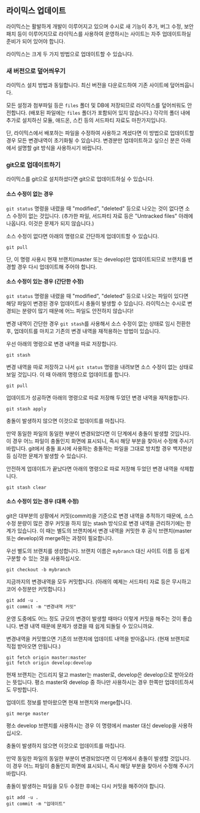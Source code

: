 라이믹스 업데이트
-----------------

라이믹스는 활발하게 개발이 이루어지고 있으며 수시로 새 기능이 추가, 버그 수정, 보안패치 등이 이루어지므로
라이믹스를 사용하여 운영하시는 사이트는 자주 업데이트하실 준비가 되어 있어야 합니다.

라이믹스는 크게 두 가지 방법으로 업데이트할 수 있습니다.

### 새 버전으로 덮어씌우기

라이믹스 설치 방법과 동일합니다. 최신 버전을 다운로드하여 기존 사이트에 덮어씌웁니다.

모든 설정과 첨부파일 등은 `files` 폴더 및 DB에 저장되므로 라이믹스를 덮어씌워도 안전합니다.
(배포된 파일에는 `files` 폴더가 포함되어 있지 않습니다.)
각각의 폴더 내에 추가로 설치하신 모듈, 애드온, 스킨 등의 서드파티 자료도 마찬가지입니다.

단, 라이믹스에서 배포하는 파일을 수정하여 사용하고 계셨다면
이 방법으로 업데이트할 경우 모든 변경내역이 초기화될 수 있습니다.
변경분만 업데이트하고 싶으신 분은 아래에서 설명할 git 방식을 사용하시기 바랍니다.

### git으로 업데이트하기

라이믹스를 git으로 설치하셨다면 git으로 업데이트하실 수 있습니다.

#### 소스 수정이 없는 경우

`git status` 명령을 내렸을 때 "modified", "deleted" 등으로 나오는 것이 없다면 소스 수정이 없는 것입니다.
(추가한 파일, 서드파티 자료 등은 "Untracked files" 아래에 나옵니다. 이것은 문제가 되지 않습니다.)

소스 수정이 없다면 아래의 명령으로 간단하게 업데이트할 수 있습니다.

    git pull

단, 이 명령 사용시 현재 브랜치(master 또는 develop)만 업데이트되므로
브랜치를 변경할 경우 다시 업데이트해 주어야 합니다.

#### 소스 수정이 있는 경우 (간단한 수정)

`git status` 명령을 내렸을 때 "modified", "deleted" 등으로 나오는 파일이 있다면
해당 파일이 변경된 경우 업데이트시 충돌이 발생할 수 있습니다.
라이믹스는 수시로 변경되는 분량이 많기 때문에 어느 파일도 안전하지 않습니다!

변경 내역이 간단한 경우 `git stash`를 사용해서 소스 수정이 없는 상태로 임시 전환한 후,
업데이트를 마치고 기존의 변경 내역을 재적용하는 방법이 있습니다.

우선 아래의 명령으로 변경 내역을 따로 저장합니다.

    git stash

변경 내역을 따로 저장하고 나서 `git status` 명령을 내려보면 소스 수정이 없는 상태로 보일 것입니다.
이 때 아래의 명령으로 업데이트를 합니다.

    git pull

업데이트가 성공하면 아래의 명령으로 따로 저장해 두었던 변경 내역을 재적용합니다.

    git stash apply

충돌이 발생하지 않으면 이것으로 업데이트를 마칩니다.

만약 동일한 파일의 동일한 부분이 변경되었다면 이 단계에서 충돌이 발생할 것입니다.
이 경우 어느 파일이 충돌인지 화면에 표시되니, 즉시 해당 부분을 찾아서 수정해 주시기 바랍니다.
git에서 충돌 표시에 사용하는 
충돌하는 파일을 그대로 방치할 경우 백지현상 등 심각한 문제가 발생할 수 있습니다.

안전하게 업데이트가 끝났다면 아래의 명령으로 따로 저장해 두었던 변경 내역을 삭제합니다.

    git stash clear

#### 소스 수정이 있는 경우 (대폭 수정)

git은 대부분의 상황에서 커밋(commit)을 기준으로 변경 내역을 추적하기 때문에,
소스 수정 분량이 많은 경우 커밋을 하지 않는 stash 방식으로 변경 내역을 관리하기에는 한계가 있습니다.
이 때는 별도의 브랜치에서 변경 내역을 커밋한 후 공식 브랜치(master 또는 develop)와 merge하는 과정이 필요합니다.

우선 별도의 브랜치를 생성합니다. 브랜치 이름은 `mybranch` 대신 사이트 이름 등 쉽게 구분할 수 있는 것을 사용하십시오.

    git checkout -b mybranch

지금까지의 변경내역을 모두 커밋합니다. (아래의 예제는 서드파티 자료 등은 무시하고 코어 수정분만 커밋합니다.)

    git add -u .
	git commit -m "변경내역 커밋"

운영 도중에도 어느 정도 규모의 변경이 발생할 때마다 이렇게 커밋을 해주는 것이 좋습니다.
변경 내역 때문에 문제가 생겼을 때 쉽게 되돌릴 수 있으니까요.

변경내역을 커밋했으면 기존의 브랜치에 업데이트 내역을 받아옵니다. (현재 브랜치로 직접 받아오면 안됩니다.)

    git fetch origin master:master
	git fetch origin develop:develop

현재 브랜치는 건드리지 말고 master는 master로, develop은 develop으로 받아오라는 뜻입니다.
평소 master와 develop 중 하나만 사용하시는 경우 한쪽만 업데이트하셔도 무방합니다.

업데이트 정보를 받아왔으면 현재 브랜치와 merge합니다.

    git merge master

평소 develop 브랜치를 사용하시는 경우 이 명령에서 master 대신 develop을 사용하십시오.

충돌이 발생하지 않으면 이것으로 업데이트를 마칩니다.

만약 동일한 파일의 동일한 부분이 변경되었다면 이 단계에서 충돌이 발생할 것입니다.
이 경우 어느 파일이 충돌인지 화면에 표시되니, 즉시 해당 부분을 찾아서 수정해 주시기 바랍니다.

충돌이 발생하는 파일을 모두 수정한 후에는 다시 커밋을 해주어야 합니다.

    git add -u .
	git commit -m "업데이트"
